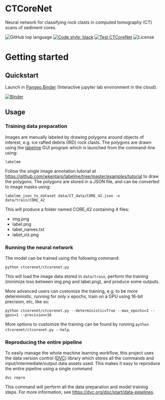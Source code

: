 # CTCoreNet

Neural network for classifying rock clasts in computed tomography (CT) scans of sediment cores.

![GitHub top language](https://img.shields.io/github/languages/top/weiji14/ctcorenet.svg)
[![Code style: black](https://img.shields.io/badge/code%20style-black-000000.svg)](https://github.com/ambv/black)
[![Test CTCoreNet](https://github.com/weiji14/ctcorenet/actions/workflows/python-app.yml/badge.svg)](https://github.com/weiji14/ctcorenet/actions/workflows/python-app.yml)
![License](https://img.shields.io/github/license/weiji14/ctcorenet)

# Getting started

## Quickstart

Launch in [Pangeo Binder](https://pangeo-binder.readthedocs.io) (Interactive jupyter lab environment in the cloud).

[![Binder](https://binder.pangeo.io/badge_logo.svg)](https://binder.pangeo.io/v2/gh/weiji14/ctcorenet/main)

## Usage

### Training data preparation

Images are manually labeled by drawing polygons around objects of interest,
e.g. ice rafted debris (IRD) rock clasts. The polygons are drawn using the
[labelme](https://github.com/wkentaro/labelme) GUI program which is launched
from the command-line using:

    labelme

Follow the single image annotation tutorial at
https://github.com/wkentaro/labelme/tree/master/examples/tutorial to draw the
polygons. The polygons are stored in a JSON file, and can be converted to image
masks using:

    labelme_json_to_dataset data/CT_data/CORE_42.json -o data/train/CORE_42

This will produce a folder named CORE_42 containing 4 files:

- img.png
- label.png
- label_names.txt
- label_viz.png

### Running the neural network

The model can be trained using the following command:

    python ctcorenet/ctcorenet.py

This will load the image data stored in `data/train`, perform the training
(minimize loss between img.png and label.png), and produce some outputs.

More advanced users can customize the training, e.g. to be more deterministic,
running for only x epochs, train on a GPU using 16-bit precision, etc, like so:

    python ctcorenet/ctcorenet.py --deterministic=True --max_epochs=3 --gpus=1 --precision=16

More options to customize the training can be found by running
`python ctcorenet/ctcorenet.py --help`.

### Reproducing the entire pipeline

To easily manage the whole machine learning workflow, this project uses the
data version control ([DVC](https://github.com/iterative/dvc/)) library which
stores all the commands and input/intermediate/output data assets used. This
makes it easy to reproduce the entire pipeline using a single command

    dvc repro

This command will perform all the data preparation and model training steps.
For more information, see https://dvc.org/doc/start/data-pipelines.
